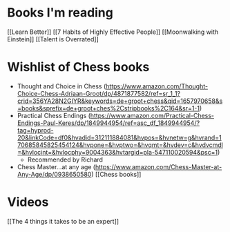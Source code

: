 # Books I'm reading
[[Learn Better]]
[[7 Habits of Highly Effective People]]
[[Moonwalking with Einstein]]
[[Talent is Overrated]]

# Wishlist of Chess books
* Thought and Choice in Chess (https://www.amazon.com/Thought-Choice-Chess-Adriaan-Groot/dp/4871877582/ref=sr_1_1?crid=356YA28N2GIYR&keywords=de+groot+chess&qid=1657970658&s=books&sprefix=de+groot+ches%2Cstripbooks%2C164&sr=1-1)
* Practical Chess Endings (https://www.amazon.com/Practical-Chess-Endings-Paul-Keres/dp/1849944954/ref=asc_df_1849944954/?tag=hyprod-20&linkCode=df0&hvadid=312111884081&hvpos=&hvnetw=g&hvrand=170685845825454124&hvpone=&hvptwo=&hvqmt=&hvdev=c&hvdvcmdl=&hvlocint=&hvlocphy=9004363&hvtargid=pla-547110020594&psc=1)
	* Recommended by Richard
* Chess Master...at any age (https://www.amazon.com/Chess-Master-at-Any-Age/dp/0938650580)
[[Chess books]]

# Videos
[[The 4 things it takes to be an expert]]